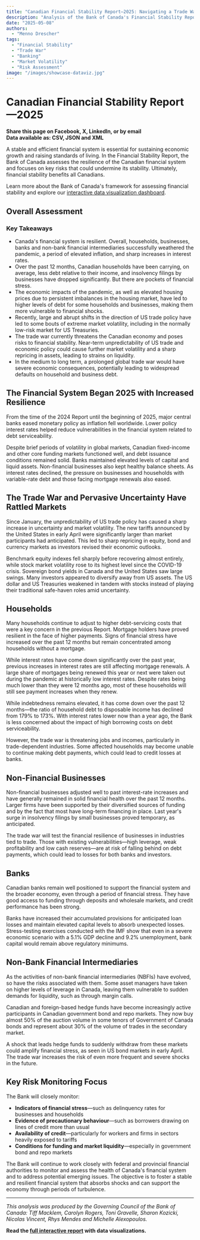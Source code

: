 ```yaml
---
title: "Canadian Financial Stability Report—2025: Navigating a Trade War"
description: "Analysis of the Bank of Canada's Financial Stability Report examining how the Canadian financial system is responding to US trade policy uncertainty and market volatility in 2025."
date: "2025-05-08"
authors:
  - "Menno Drescher"
tags:
  - "Financial Stability"
  - "Trade War"
  - "Banking"
  - "Market Volatility"
  - "Risk Assessment"
image: "/images/showcase-dataviz.jpg"
---
```


# Canadian Financial Stability Report—2025

**Share this page on Facebook, X, LinkedIn, or by email**  
**Data available as: CSV, JSON and XML**

A stable and efficient financial system is essential for sustaining economic growth and raising standards of living. In the Financial Stability Report, the Bank of Canada assesses the resilience of the Canadian financial system and focuses on key risks that could undermine its stability. Ultimately, financial stability benefits all Canadians.

Learn more about the Bank of Canada's framework for assessing financial stability and explore our [interactive data visualization dashboard](/risk/canadian-financial-stability).

## Overall Assessment

### Key Takeaways

- Canada's financial system is resilient. Overall, households, businesses, banks and non-bank financial intermediaries successfully weathered the pandemic, a period of elevated inflation, and sharp increases in interest rates.
- Over the past 12 months, Canadian households have been carrying, on average, less debt relative to their income, and insolvency filings by businesses have dropped significantly. But there are pockets of financial stress.
- The economic impacts of the pandemic, as well as elevated housing prices due to persistent imbalances in the housing market, have led to higher levels of debt for some households and businesses, making them more vulnerable to financial shocks.
- Recently, large and abrupt shifts in the direction of US trade policy have led to some bouts of extreme market volatility, including in the normally low-risk market for US Treasuries.
- The trade war currently threatens the Canadian economy and poses risks to financial stability. Near-term unpredictability of US trade and economic policy could cause further market volatility and a sharp repricing in assets, leading to strains on liquidity.
- In the medium to long term, a prolonged global trade war would have severe economic consequences, potentially leading to widespread defaults on household and business debt.

## The Financial System Began 2025 with Increased Resilience

From the time of the 2024 Report until the beginning of 2025, major central banks eased monetary policy as inflation fell worldwide. Lower policy interest rates helped reduce vulnerabilities in the financial system related to debt serviceability.

Despite brief periods of volatility in global markets, Canadian fixed-income and other core funding markets functioned well, and debt issuance conditions remained solid. Banks maintained elevated levels of capital and liquid assets. Non-financial businesses also kept healthy balance sheets. As interest rates declined, the pressure on businesses and households with variable-rate debt and those facing mortgage renewals also eased.

## The Trade War and Pervasive Uncertainty Have Rattled Markets

Since January, the unpredictability of US trade policy has caused a sharp increase in uncertainty and market volatility. The new tariffs announced by the United States in early April were significantly larger than market participants had anticipated. This led to sharp repricing in equity, bond and currency markets as investors revised their economic outlooks.

Benchmark equity indexes fell sharply before recovering almost entirely, while stock market volatility rose to its highest level since the COVID-19 crisis. Sovereign bond yields in Canada and the United States saw large swings. Many investors appeared to diversify away from US assets. The US dollar and US Treasuries weakened in tandem with stocks instead of playing their traditional safe-haven roles amid uncertainty.

## Households

Many households continue to adjust to higher debt-servicing costs that were a key concern in the previous Report. Mortgage holders have proved resilient in the face of higher payments. Signs of financial stress have increased over the past 12 months but remain concentrated among households without a mortgage.

While interest rates have come down significantly over the past year, previous increases in interest rates are still affecting mortgage renewals. A large share of mortgages being renewed this year or next were taken out during the pandemic at historically low interest rates. Despite rates being much lower than they were 12 months ago, most of these households will still see payment increases when they renew.

While indebtedness remains elevated, it has come down over the past 12 months—the ratio of household debt to disposable income has declined from 179% to 173%. With interest rates lower now than a year ago, the Bank is less concerned about the impact of high borrowing costs on debt serviceability.

However, the trade war is threatening jobs and incomes, particularly in trade-dependent industries. Some affected households may become unable to continue making debt payments, which could lead to credit losses at banks.

## Non-Financial Businesses

Non-financial businesses adjusted well to past interest-rate increases and have generally remained in solid financial health over the past 12 months. Larger firms have been supported by their diversified sources of funding and by the fact that most have long-term financing in place. Last year's surge in insolvency filings by small businesses proved temporary, as anticipated.

The trade war will test the financial resilience of businesses in industries tied to trade. Those with existing vulnerabilities—high leverage, weak profitability and low cash reserves—are at risk of falling behind on debt payments, which could lead to losses for both banks and investors.

## Banks

Canadian banks remain well positioned to support the financial system and the broader economy, even through a period of financial stress. They have good access to funding through deposits and wholesale markets, and credit performance has been strong.

Banks have increased their accumulated provisions for anticipated loan losses and maintain elevated capital levels to absorb unexpected losses. Stress-testing exercises conducted with the IMF show that even in a severe economic scenario with a 5.1% GDP decline and 9.2% unemployment, bank capital would remain above regulatory minimums.

## Non-Bank Financial Intermediaries

As the activities of non-bank financial intermediaries (NBFIs) have evolved, so have the risks associated with them. Some asset managers have taken on higher levels of leverage in Canada, leaving them vulnerable to sudden demands for liquidity, such as through margin calls.

Canadian and foreign-based hedge funds have become increasingly active participants in Canadian government bond and repo markets. They now buy almost 50% of the auction volume in some tenors of Government of Canada bonds and represent about 30% of the volume of trades in the secondary market.

A shock that leads hedge funds to suddenly withdraw from these markets could amplify financial stress, as seen in US bond markets in early April. The trade war increases the risk of even more frequent and severe shocks in the future.

## Key Risk Monitoring Focus

The Bank will closely monitor:

- **Indicators of financial stress**—such as delinquency rates for businesses and households
- **Evidence of precautionary behaviour**—such as borrowers drawing on lines of credit more than usual
- **Availability of credit**—particularly for workers and firms in sectors heavily exposed to tariffs
- **Conditions for funding and market liquidity**—especially in government bond and repo markets

The Bank will continue to work closely with federal and provincial financial authorities to monitor and assess the health of Canada's financial system and to address potential emerging issues. The objective is to foster a stable and resilient financial system that absorbs shocks and can support the economy through periods of turbulence.

---

*This analysis was produced by the Governing Council of the Bank of Canada: Tiff Macklem, Carolyn Rogers, Toni Gravelle, Sharon Kozicki, Nicolas Vincent, Rhys Mendes and Michelle Alexopoulos.*

**Read the [full interactive report](/risk/canadian-financial-stability) with data visualizations.**